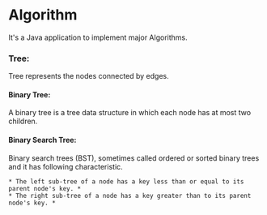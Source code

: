 # Algorithm
It's a Java application to implement major Algorithms.

### Tree:
 Tree represents the nodes connected by edges.
 #### Binary Tree:
 A binary tree is a tree data structure in which each node has at most two children.
 #### Binary Search Tree: 
 Binary search trees (BST), sometimes called ordered or sorted binary trees and it has following characteristic.

    * The left sub-tree of a node has a key less than or equal to its parent node's key. *
    * The right sub-tree of a node has a key greater than to its parent node's key. *
